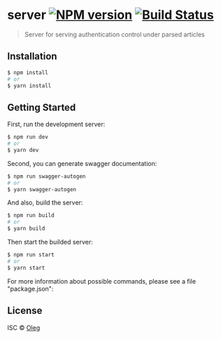 # server [![NPM version](https://badge.fury.io/js/server.svg)](https://npmjs.org/package/server) [![Build Status](https://travis-ci.org/Adamovproga2003/server.svg?branch=master)](https://travis-ci.org/Adamovproga2003/server)

> Server for serving authentication control under parsed articles

## Installation

```sh
$ npm install
# or
$ yarn install
```

## Getting Started

First, run the development server:

```bash
$ npm run dev
# or
$ yarn dev
```

Second, you can generate swagger documentation:

```bash
$ npm run swagger-autogen
# or
$ yarn swagger-autogen
```

And also, build the server:

```bash
$ npm run build
# or
$ yarn build
```

Then start the builded server:

```bash
$ npm run start
# or
$ yarn start
```

For more information about possible commands, please see a file "package.json":

## License

ISC © [Oleg](https://github.com/Adamovproga2003)
